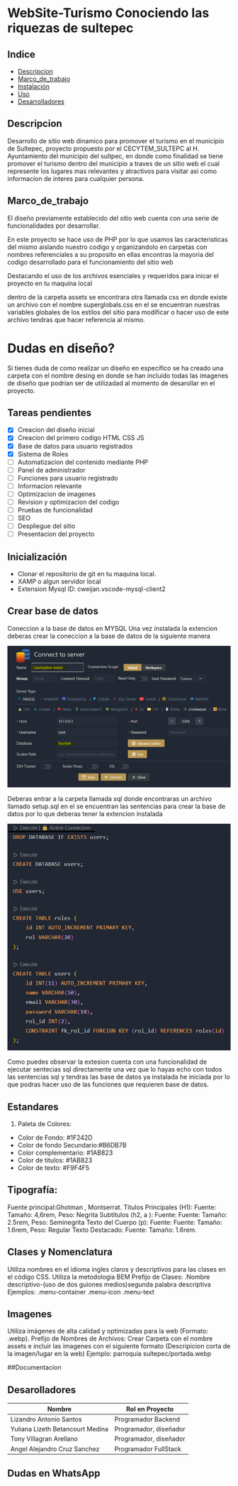# WebSite-Turismo Conociendo las riquezas de sultepec

## Indice
- [Descripcion](#Descripcion)
- [Marco_de_trabajo](#Marco_de_trabajo)
- [Instalación](#instalación)
- [Uso](#uso)
- [Desarrolladores](#Desarrolladores)

## Descripcion

Desarrollo de sitio web dinamico para promover el turismo en el municipio de Sultepec, proyecto propuesto por el CECYTEM_SULTEPC al H. Ayuntamiento del municipio del sultpec, en donde 
como finalidad se tiene promover el turismo dentro del municipio a traves de un sitio web el cual represente 
los lugares mas relevantes y atractivos para visitar asi como informacion de interes para cualquier persona.

## Marco_de_trabajo
El diseño previamente establecido del sitio web cuenta con una serie de funcionalidades por desarrollar. 

En este proyecto se hace uso de PHP por lo que usamos las caracteristicas del mismo
aislando nuestro codigo y organizandolo en carpetas con nombres referenciales a su proposito en ellas encontras 
la mayoria del codigo desarrollado para el funcionamiento del sitio web 

Destacando el uso de los archivos esenciales y requeridos para inicar el proyecto en tu maquina local

dentro de la carpeta assets se encontrara otra llamada css
en donde existe un archivo con el nombre superglobals.css
en el se encuentran nuestras variables globales de los estilos del sitio para modificar o hacer uso de este 
archivo tendras que hacer referencia al mismo. 

# Dudas en diseño? 
Si tienes duda de como realizar un diseño en especifico se ha creado una carpeta con el nombre desing
en donde se han incluido todas las imagenes de diseño que podrian ser de utilizadad al momento de desarollar en el 
proyecto.


## Tareas pendientes

* [X] Creacion del diseño inicial
* [X] Creacion del primero codigo HTML CSS JS
* [X] Base de datos para usuario registrados
* [X] Sistema de Roles
* [ ] Automatizacion del contenido mediante PHP  
* [ ] Panel de administrador 
* [ ] Funciones para usuario registrado
* [ ] Informacion relevante
* [ ] Optimizacion de imagenes
* [ ] Revision y optimizacion del codigo
* [ ] Pruebas de funcionalidad
* [ ] SEO
* [ ] Despliegue del sitio
* [ ] Presentacion del proyecto

## Inicialización
* Clonar el repositorio de git en tu maquina local.
* XAMP o algun servidor local 
* Extension Mysql ID: cweijan.vscode-mysql-client2

## Crear base de datos 

Coneccion a la base de datos en MYSQL
Una vez instalada la extencion deberas crear la coneccion a la base de datos de la siguiente manera

![Coneccion a la base de datos](./assets/img/connection.png)

Deberas entrar a la carpeta llamada sql donde encontraras un archivo llamado setup.sql
en el se encuentran las sentencias para crear la base de datos por lo que deberas tener la extencion instalada

![Imagen de instruccion](./assets/img/setup%20sql.png)

Como puedes observar la extesion cuenta con una funcionalidad de ejecutar sentecias sql directamente
una vez que lo hayas echo con todos las sentencias sql y tendras las base de datos ya instalada he iniciada por lo que 
podras hacer uso de las funciones que requieren base de datos.

## Estandares
1. Paleta de Colores:
* Color de Fondo: #1F242D
* Color de fondo Secundario:#B6DB7B
* Color complementario: #1AB823
* Color de titulos: #1AB823
* Color de texto: #F9F4F5

## Tipografía:
Fuente principal:Ghotman , Montserrat.
Títulos Principales (H1): Fuente: Tamaño: 4,6rem, Peso: Negrita
Subtítulos (h2, a ): Fuente: Fuente: Tamaño: 2.5rem, Peso: Seminegrita
Texto del Cuerpo (p): Fuente: Fuente: Tamaño: 1.6rem, Peso: Regular
Texto Destacado: Fuente: Tamaño: 1.6rem.

## Clases y Nomenclatura
Utiliza nombres en el idioma ingles claros y descriptivos para las clases en el código CSS.
Utiliza la metodologia BEM
Prefijo de Clases: .Nombre descriptivo-(uso de dos guiones medios)segunda palabra descriptiva
Ejemplos: 
.menu-container 
.menu-icon
.menu-text
## Imagenes
Utiliza imágenes de alta calidad y optimizadas para la web (Formato: .webp).
Prefijo de Nombres de Archivos: Crear Carpeta con el nombre assets e incluir las imagenes con el siguiente formato (Descripicion corta de la imagen/lugar en la web) 
Ejemplo: 
parroquia sultepec/portada.webp

##Documentacion

## Desarolladores
| Nombre                             | Rol en Proyecto         | 
|------------------------------------|-------------------------|
| Lizandro Antonio Santos            | Programador Backend     |
| Yuliana Lizeth Betancourt Medina   | Programador, diseñador  | 
| Tony Villagran Arellano            | Programador, diseñador  | 
| Angel Alejandro Cruz Sanchez       | Programador FullStack   | 

## Dudas en WhatsApp 
